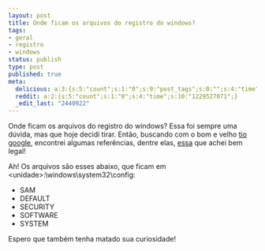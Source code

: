 ```yaml
---
layout: post
title: Onde ficam os arquivos do registro do windows?
tags:
- geral
- registro
- windows
status: publish
type: post
published: true
meta:
  delicious: a:3:{s:5:"count";s:1:"0";s:9:"post_tags";s:0:"";s:4:"time";s:10:"1229527072";}
  reddit: a:2:{s:5:"count";s:1:"0";s:4:"time";s:10:"1229527071";}
  _edit_last: "2440922"
---
```

Onde ficam os arquivos do registro do windows? Essa foi sempre uma dúvida, mas que hoje decidi tirar. Então, buscando com o bom e velho [tio google](://www.google.com.br), encontrei algumas referências, dentre elas,  [essa](://www.babooforum.com.br/forum/index.php?showtopic=392212) que achei bem legal!

Ah! Os arquivos são esses abaixo, que ficam em &lt;unidade&gt;:\windows\system32\config:

* SAM
* DEFAULT
* SECURITY
* SOFTWARE
* SYSTEM

Espero que também tenha matado sua curiosidade!
